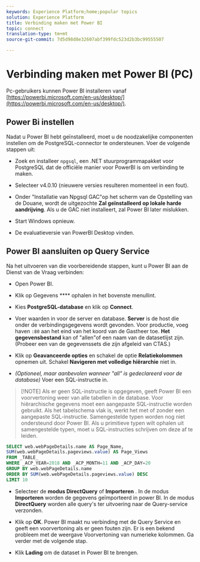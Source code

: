```yaml
---
keywords: Experience Platform;home;popular topics
solution: Experience Platform
title: Verbinding maken met Power BI
topic: connect
translation-type: tm+mt
source-git-commit: 7d5d98d8e32607abf399fdc523d2b3bc99555507

---
```



# Verbinding maken met Power BI (PC)

Pc-gebruikers kunnen Power BI installeren vanaf [https://powerbi.microsoft.com/en-us/desktop/](https://powerbi.microsoft.com/en-us/desktop/).

## Power Bi instellen

Nadat u Power BI hebt geïnstalleerd, moet u de noodzakelijke componenten instellen om de PostgreSQL-connector te ondersteunen. Voer de volgende stappen uit:

- Zoek en installeer `npgsql`, een .NET stuurprogrammapakket voor PostgreSQL dat de officiële manier voor PowerBI is om verbinding te maken.

- Selecteer v4.0.10 (nieuwere versies resulteren momenteel in een fout).

- Onder &quot;Installatie van Npgsql GAC&quot;op het scherm van de Opstelling van de Douane, wordt de uitgezochte **Zal geïnstalleerd op lokale harde aandrijving**. Als u de GAC niet installeert, zal Power BI later mislukken.

- Start Windows opnieuw.

- De evaluatieversie van PowerBI Desktop vinden.

## Power BI aansluiten op Query Service

Na het uitvoeren van die voorbereidende stappen, kunt u Power BI aan de Dienst van de Vraag verbinden:

- Open Power BI.

- Klik op Gegevens **** ophalen in het bovenste menullint.

- Kies **PostgreSQL-database** en klik op **Connect**.

- Voer waarden in voor de server en database. **Server** is de host die onder de verbindingsgegevens wordt gevonden. Voor productie, voeg haven `:80` aan het eind van het koord van de Gastheer toe. **Het gegevensbestand** kan of &quot;allen&quot;of een naam van de datasetlijst zijn. (Probeer een van de gegevenssets die zijn afgeleid van CTAS.)

- Klik op **Geavanceerde opties** en schakel de optie **Relatiekolommen** opnemen uit. Schakel **Navigeren met volledige hiërarchie** niet in.

- *(Optioneel, maar aanbevolen wanneer &quot;all&quot; is gedeclareerd voor de database)* Voer een SQL-instructie in.

>[!NOTE] Als er geen SQL-instructie is opgegeven, geeft Power BI een voorvertoning weer van alle tabellen in de database. Voor hiërarchische gegevens moet een aangepaste SQL-instructie worden gebruikt. Als het tabelschema vlak is, werkt het met of zonder een aangepaste SQL-instructie. Samengestelde typen worden nog niet ondersteund door Power BI. Als u primitieve typen wilt ophalen uit samengestelde typen, moet u SQL-instructies schrijven om deze af te leiden.

```sql
SELECT web.webPageDetails.name AS Page_Name, 
SUM(web.webPageDetails.pageviews.value) AS Page_Views 
FROM _TABLE_ 
WHERE _ACP_YEAR=2018 AND _ACP_MONTH=11 AND _ACP_DAY=20 
GROUP BY web.webPageDetails.name 
ORDER BY SUM(web.webPageDetails.pageviews.value) DESC 
LIMIT 10
```

- Selecteer de **modus DirectQuery** of **Importeren** . In de modus **Importeren** worden de gegevens geïmporteerd in power BI. In de modus **DirectQuery** worden alle query&#39;s ter uitvoering naar de Query-service verzonden.

- Klik op **OK**. Power BI maakt nu verbinding met de Query Service en geeft een voorvertoning als er geen fouten zijn. Er is een bekend probleem met de weergave Voorvertoning van numerieke kolommen. Ga verder met de volgende stap.

- Klik **Lading** om de dataset in Power BI te brengen.
